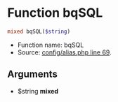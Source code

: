 Function bqSQL
===========================





```php
mixed bqSQL($string)
```

* Function name: bqSQL
* Source: [config/alias.php line 69](https://github.com/PrestaShop/PrestaShop/blob/1.6.0.13/config/alias.php#L69).

Arguments
---------

* $string **mixed**

